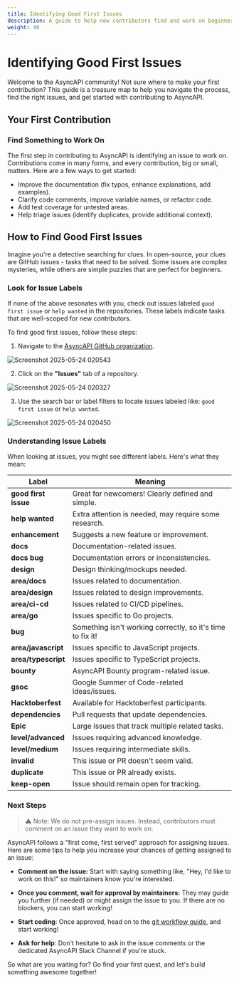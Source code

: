```yaml
---
title: Identifying Good First Issues
description: A guide to help new contributors find and work on beginner-friendly issues in AsyncAPI projects
weight: 40
---
```


# Identifying Good First Issues
Welcome to the AsyncAPI community! Not sure where to make your first contribution? This guide is a treasure map to help you navigate the process, find the right issues, and get started with contributing to AsyncAPI.

## Your First Contribution
### Find Something to Work On
The first step in contributing to AsyncAPI is identifying an issue to work on. Contributions come in many forms, and every contribution, big or small, matters. Here are a few ways to get started:

- Improve the documentation (fix typos, enhance explanations, add examples).
- Clarify code comments, improve variable names, or refactor code.
- Add test coverage for untested areas.
- Help triage issues (identify duplicates, provide additional context).
## How to Find Good First Issues
Imagine you're a detective searching for clues. In open-source, your clues are GitHub issues - tasks that need to be solved. Some issues are complex mysteries, while others are simple puzzles that are perfect for beginners.

### Look for Issue Labels
If none of the above resonates with you, check out issues labeled `good first issue` or `help wanted` in the repositories. These labels indicate tasks that are well-scoped for new contributors.

To find good first issues, follow these steps:

1. Navigate to the [AsyncAPI GitHub organization](https://github.com/asyncapi).

![Screenshot 2025-05-24 020543](https://github.com/user-attachments/assets/13573e2d-8d30-460f-8923-fcad82eeaedc)

2. Click on the **"Issues"** tab of a repository.

![Screenshot 2025-05-24 020327](https://github.com/user-attachments/assets/8f343ae0-2206-4be9-b1e6-9cd6ec192ef8)


3. Use the search bar or label filters to locate issues labeled like: `good first issue` or `help wanted`.

![Screenshot 2025-05-24 020450](https://github.com/user-attachments/assets/49dab98c-2b51-4374-8abe-130c2c269110)

### Understanding Issue Labels
When looking at issues, you might see different labels. Here's what they mean:

| Label            | Meaning                                      |
|---------------------|-----------------------------------------------|
| **good first issue** | Great for newcomers! Clearly defined and simple. |
| **help wanted**      | Extra attention is needed, may require some research. |
| **enhancement**     | Suggests a new feature or improvement. |
| **docs**         | Documentation-related issues. |
| **docs bug**     | Documentation errors or inconsistencies. |
| **design**       | Design thinking/mockups needed. |
| **area/docs**       | Issues related to documentation. |
| **area/design**     | Issues related to design improvements. |
| **area/ci-cd**      | Issues related to CI/CD pipelines. |
| **area/go**         | Issues specific to Go projects. |
| **bug**             | Something isn't working correctly, so it's time to fix it!|
| **area/javascript** | Issues specific to JavaScript projects. |
| **area/typescript** | Issues specific to TypeScript projects. |
| **bounty**          | AsyncAPI Bounty program-related issue. |
| **gsoc**           | Google Summer of Code-related ideas/issues. |
| **Hacktoberfest**   | Available for Hacktoberfest participants. |
| **dependencies**    | Pull requests that update dependencies. |
| **Epic**           | Large issues that track multiple related tasks. |
| **level/advanced**  | Issues requiring advanced knowledge. |
| **level/medium**    | Issues requiring intermediate skills. |
| **invalid**        | This issue or PR doesn't seem valid.|
| **duplicate**      | This issue or PR already exists.|
| **keep-open**      | Issue should remain open for tracking.  |

### Next Steps

>⚠ Note: We do not pre-assign issues. Instead, contributors must comment on an issue they want to work on.

AsyncAPI follows a "first come, first served" approach for assigning issues. Here are some tips to help you increase your chances of getting assigned to an issue:
- **Comment on the issue:** Start with saying something like, "Hey, I'd like to work on this!" so maintainers know you're interested.

- **Once you comment, wait for approval by maintainers:** They may guide you further (if needed) or might assign the issue to you. If there are no blockers, you can start working!
- **Start coding**: Once approved, head on to the [git workflow guide](https://github.com/asyncapi/community/blob/master/git-workflow.md), and start working!
- **Ask for help**: Don't hesitate to ask in the issue comments or the dedicated AsyncAPI Slack Channel if you're stuck.

So what are you waiting for? Go find your first quest, and let's build something awesome together! 
